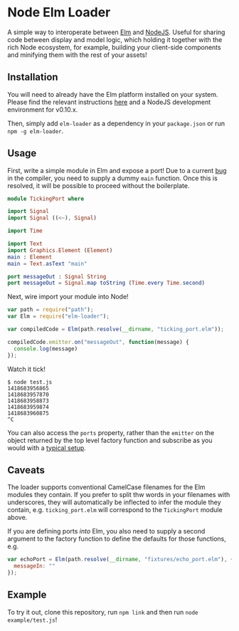 Node Elm Loader
===============

A simple way to interoperate between [Elm](http://elm-lang.org/) and [NodeJS](http://nodejs.org/).
Useful for sharing code between display and model logic, which holding it together with the rich
Node ecosystem, for example, building your client-side components and minifying them with the rest
of your assets!

Installation
------------

You will need to already have the Elm platform installed on your system. Please find the relevant
instructions [here](http://elm-lang.org/Install.elm) and a NodeJS development environment for v0.10.x.

Then, simply add `elm-loader` as a dependency in your `package.json` or run `npm -g elm-loader`.

Usage
-----

First, write a simple module in Elm and expose a port! Due to a current
[bug](https://github.com/elm-lang/elm-compiler/issues/856) in the compiler, you need to supply a
dummy `main` function. Once this is resolved, it will be possible to proceed without the boilerplate.

``` Elm
module TickingPort where

import Signal
import Signal ((<~), Signal)

import Time

import Text
import Graphics.Element (Element)
main : Element
main = Text.asText "main"

port messageOut : Signal String
port messageOut = Signal.map toString (Time.every Time.second)
```

Next, wire import your module into Node!

``` JavaScript
var path = require("path");
var Elm = require("elm-loader");

var compiledCode = Elm(path.resolve(__dirname, "ticking_port.elm"));

compiledCode.emitter.on("messageOut", function(message) {
  console.log(message)
});
```

Watch it tick!

```
$ node test.js
1418683956865
1418683957870
1418683958873
1418683959874
1418683960875
^C
```

You can also access the `ports` property, rather than the `emitter` on the object
returned by the top level factory function and subscribe as you would with a
[typical setup](http://elm-lang.org/learn/Ports.elm).

Caveats
-------

The loader supports conventional CamelCase filenames for the Elm modules they contain.
If you prefer to split thw words in your filenames with underscores, they will automatically
be inflected to infer the module they contain, e.g. `ticking_port.elm` will correspond to the
`TickingPort` module above.

If you are defining ports *into* Elm, you also need to supply a second argument to the factory
function to define the defaults for those functions, e.g.

```Javascript
var echoPort = Elm(path.resolve(__dirname, "fixtures/echo_port.elm"), {
  messageIn: ""
});
```

Example
-------

To try it out, clone this repository, run `npm link` and then run `node example/test.js`!
